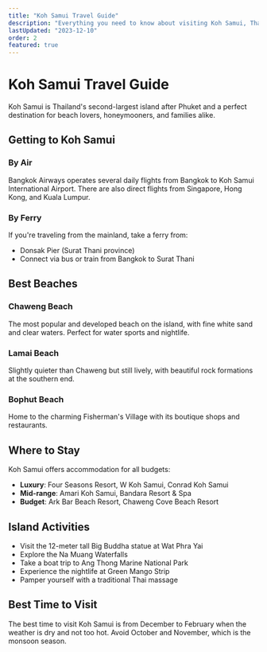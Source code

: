 ```yaml
---
title: "Koh Samui Travel Guide"
description: "Everything you need to know about visiting Koh Samui, Thailand's second-largest island"
lastUpdated: "2023-12-10"
order: 2
featured: true
---
```


# Koh Samui Travel Guide

Koh Samui is Thailand's second-largest island after Phuket and a perfect destination for beach lovers, honeymooners, and families alike.

## Getting to Koh Samui

### By Air
Bangkok Airways operates several daily flights from Bangkok to Koh Samui International Airport. There are also direct flights from Singapore, Hong Kong, and Kuala Lumpur.

### By Ferry
If you're traveling from the mainland, take a ferry from:
- Donsak Pier (Surat Thani province)
- Connect via bus or train from Bangkok to Surat Thani 

## Best Beaches

### Chaweng Beach
The most popular and developed beach on the island, with fine white sand and clear waters. Perfect for water sports and nightlife.

### Lamai Beach
Slightly quieter than Chaweng but still lively, with beautiful rock formations at the southern end.

### Bophut Beach
Home to the charming Fisherman's Village with its boutique shops and restaurants.

## Where to Stay

Koh Samui offers accommodation for all budgets:

- **Luxury**: Four Seasons Resort, W Koh Samui, Conrad Koh Samui
- **Mid-range**: Amari Koh Samui, Bandara Resort & Spa
- **Budget**: Ark Bar Beach Resort, Chaweng Cove Beach Resort

## Island Activities

- Visit the 12-meter tall Big Buddha statue at Wat Phra Yai
- Explore the Na Muang Waterfalls
- Take a boat trip to Ang Thong Marine National Park
- Experience the nightlife at Green Mango Strip
- Pamper yourself with a traditional Thai massage

## Best Time to Visit

The best time to visit Koh Samui is from December to February when the weather is dry and not too hot. Avoid October and November, which is the monsoon season. 